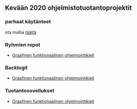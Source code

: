 ## Kevään 2020 ohjelmistotuotantoprojektit

### parhaat käytänteet

ota mallia [täältä](https://github.com/ohtu-ohjaajat/OhTuHistory/blob/master/reference.md)

### Ryhmien repot

- [Graafinen funktionaalinen ohjelmointikieli](https://github.com/funktionaalinen-graafinen-kieli)

### Backlogit

- [Graafinen funktionaalinen ohjelmointikieli](https://github.com/funktionaalinen-graafinen-kieli/backlogs/projects)


### Tuotantosovellukset

- [Graafinen funktionaalinen ohjelmointikieli](http://funkly.herokuapp.com/)
